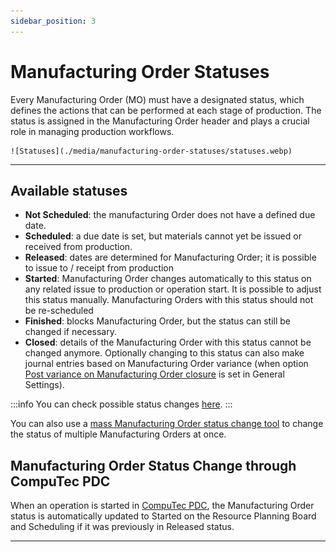 ```yaml
---
sidebar_position: 3
---
```


# Manufacturing Order Statuses

Every Manufacturing Order (MO) must have a designated status, which defines the actions that can be performed at each stage of production. The status is assigned in the Manufacturing Order header and plays a crucial role in managing production workflows.

    ![Statuses](./media/manufacturing-order-statuses/statuses.webp)

---

## Available statuses

- **Not Scheduled**: the manufacturing Order does not have a defined due date.
- **Scheduled**: a due date is set, but materials cannot yet be issued or received from production.
- **Released**: dates are determined for Manufacturing Order; it is possible to issue to / receipt from production
- **Started**: Manufacturing Order changes automatically to this status on any related issue to production or operation start. It is possible to adjust this status manually. Manufacturing Orders with this status should not be re-scheduled
- **Finished**: blocks Manufacturing Order, but the status can still be changed if necessary.
- **Closed**: details of the Manufacturing Order with this status cannot be changed anymore. Optionally changing to this status can also make journal entries based on Manufacturing Order variance (when option [Post variance on Manufacturing Order closure](../../system-initialization/general-settings/costing-tab.md) is set in General Settings).

:::info
You can check possible status changes [here](mass-manufacturing-order-status-change.md).
:::

You can also use a [mass Manufacturing Order status change tool](mass-manufacturing-order-status-change.md) to change the status of multiple Manufacturing Orders at once.

## Manufacturing Order Status Change through CompuTec PDC

When an operation is started in [CompuTec PDC](/docs/pdc/), the Manufacturing Order status is automatically updated to Started on the Resource Planning Board and Scheduling if it was previously in Released status.

---
